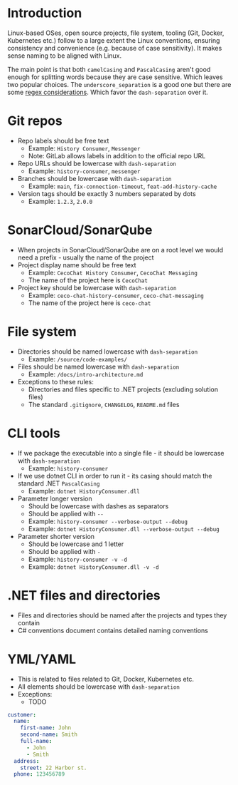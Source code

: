 # Introduction

Linux-based OSes, open source projects, file system, tooling (Git, Docker, Kubernetes etc.) follow to a large extent the Linux conventions, ensuring consistency and convenience (e.g. because of case sensitivity). It makes sense naming to be aligned with Linux.

The main point is that both `camelCasing` and `PascalCasing` aren't good enough for splitting words because they are case sensitive. Which leaves two popular choices. The `underscore_separation` is a good one but there are some [regex considerations](https://blog.codinghorror.com/of-spaces-underscores-and-dashes/). Which favor the `dash-separation` over it.

# Git repos

* Repo labels should be free text
  - Example: `History Consumer`, `Messenger`
  - Note: GitLab allows labels in addition to the official repo URL
* Repo URLs should be lowercase with `dash-separation`
  - Example: `history-consumer`, `messenger`
* Branches should be lowercase with `dash-separation`
  - Example: `main`, `fix-connection-timeout`, `feat-add-history-cache`
* Version tags should be exactly 3 numbers separated by dots
  - Example: `1.2.3`, `2.0.0`

# SonarCloud/SonarQube

* When projects in SonarCloud/SonarQube are on a root level we would need a prefix - usually the name of the project
* Project display name should be free text
  - Example: `CecoChat History Consumer`, `CecoChat Messaging`
  - The name of the project here is `CecoChat`
* Project key should be lowercase with `dash-separation`
  - Example: `ceco-chat-history-consumer`, `ceco-chat-messaging`
  - The name of the project here is `ceco-chat`

# File system

* Directories should be named lowercase with `dash-separation`
  - Example: `/source/code-examples/`
* Files should be named lowercase with `dash-separation`
  - Example: `/docs/intro-architecture.md`
* Exceptions to these rules:
  - Directories and files specific to .NET projects (excluding solution files)
  - The standard `.gitignore`, `CHANGELOG`, `README.md` files

# CLI tools

* If we package the executable into a single file - it should be lowercase with `dash-separation`
  - Example: `history-consumer`
* If we use dotnet CLI in order to run it - its casing should match the standard .NET `PascalCasing`
  - Example: `dotnet HistoryConsumer.dll`
* Parameter longer version
  - Should be lowercase with dashes as separators
  - Should be applied with `--`
  - Example: `history-consumer --verbose-output --debug`
  - Example: `dotnet HistoryConsumer.dll --verbose-output --debug`
* Parameter shorter version
  - Should be lowercase and 1 letter
  - Should be applied with `-`
  - Example: `history-consumer -v -d`
  - Example: `dotnet HistoryConsumer.dll -v -d`

# .NET files and directories

* Files and directories should be named after the projects and types they contain
* C# conventions document contains detailed naming conventions

# YML/YAML

* This is related to files related to Git, Docker, Kubernetes etc.
* All elements should be lowercase with `dash-separation`
* Exceptions:
    - TODO

```yaml
customer:
  name:
    first-name: John
    second-name: Smith
    full-name:
      - John
      - Smith
  address:
    street: 22 Harbor st.
  phone: 123456789
```
